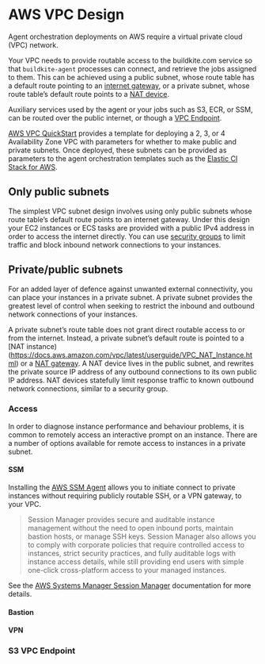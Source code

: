 # AWS VPC Design

Agent orchestration deployments on AWS require a virtual private cloud (VPC)
network.

Your VPC needs to provide routable access to the buildkite.com service
so that `buildkite-agent` processes can connect, and retrieve the jobs assigned
to them. This can be achieved using a public subnet, whose route table has a
default route pointing to an [internet gateway](https://docs.aws.amazon.com/vpc/latest/userguide/VPC_Internet_Gateway.html),
or a private subnet, whose route table’s default route points to a
[NAT device](https://docs.aws.amazon.com/vpc/latest/userguide/vpc-nat.html).

Auxiliary services used by the agent or your jobs such as S3, ECR, or SSM,
can be routed over the public internet, or though a
[VPC Endpoint](https://docs.aws.amazon.com/vpc/latest/privatelink/vpc-endpoints.html).

[AWS VPC QuickStart](https://aws.amazon.com/quickstart/architecture/vpc/)
provides a template for deploying a 2, 3, or 4 Availability Zone VPC with
parameters for whether to make public and private subnets. Once deployed, these
subnets can be provided as parameters to the agent orchestration templates such
as the [Elastic CI Stack for AWS](/docs/agent/v3/elastic_ci_aws).

## Only public subnets

The simplest VPC subnet design involves using only public subnets whose route
table’s default route points to an internet gateway. Under this design your EC2
instances or ECS tasks are provided with a public IPv4 address in order to
access the internet directly. You can use
[security groups](https://docs.aws.amazon.com/vpc/latest/userguide/VPC_SecurityGroups.html)
to limit traffic and block inbound network connections to your instances.

## Private/public subnets

For an added layer of defence against unwanted external connectivity, you can
place your instances in a private subnet. A private subnet provides the greatest
level of control when seeking to restrict the inbound and outbound network
connections of your instances.

A private subnet’s route table does not grant direct routable access to or from
the internet. Instead, a private subnet’s default route is pointed to a
[NAT instance)(https://docs.aws.amazon.com/vpc/latest/userguide/VPC_NAT_Instance.html)
or a [NAT gateway](https://docs.aws.amazon.com/vpc/latest/userguide/vpc-nat-gateway.html).
A NAT device lives in the public subnet, and rewrites the private source IP
address of any outbound connections to its own public IP address. NAT devices
statefully limit response traffic to known outbound network connections,
similar to a security group.

### Access

In order to diagnose instance performance and behaviour problems, it is common
to remotely access an interactive prompt on an instance. There are a number of
options available for remote access to instances in a private subnet.

#### SSM

Installing the [AWS SSM Agent](https://docs.aws.amazon.com/systems-manager/latest/userguide/ssm-agent.html)
allows you to initiate connect to private instances without requiring publicly
routable SSH, or a VPN gateway, to your VPC.

> Session Manager provides secure and auditable instance management without the need to open inbound ports, maintain bastion hosts, or manage SSH keys. Session Manager also allows you to comply with corporate policies that require controlled access to instances, strict security practices, and fully auditable logs with instance access details, while still providing end users with simple one-click cross-platform access to your managed instances.

See the [AWS Systems Manager Session Manager](https://docs.aws.amazon.com/systems-manager/latest/userguide/session-manager.html) documentation for more details.

#### Bastion

#### VPN

### S3 VPC Endpoint

